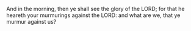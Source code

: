 And in the morning, then ye shall see the glory of the LORD; for that he heareth your murmurings against the LORD: and what are we, that ye murmur against us?
